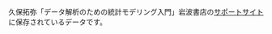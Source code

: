 久保拓弥「データ解析のための統計モデリング入門」岩波書店の[サポートサイト](https://kuboweb.github.io/-kubo/ce/IwanamiBook.html)に保存されているデータです。
